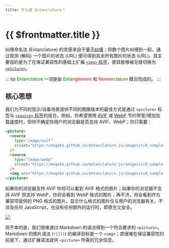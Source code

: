 ```yaml
---
title: 什么是 Entanclature？
---
```


# {{ $frontmatter.title }}

纠缠命名法 (Entanclature) 的灵感来自于[量子纠缠](https://zh.wikipedia.org/wiki/量子纏結)；将数个图片纠缠到一起，通过观测 (解码) 一个图片的状态 (URL) 便可得到其余所有图片的状态 (URL)。其主要目的是为了在保证兼容性的基础上扩展 [`<img>` 标签](https://developer.mozilla.org/zh-CN/docs/Web/HTML/Element/img)，使其能够被无缝切换为 [`<picture>`](https://developer.mozilla.org/zh-CN/docs/Web/HTML/Element/picture)。

::: tip
<span style="color: green;">Entanclature</span> 一词是由 <span style="color: green;">Entan</span><span style="color: red;">glement</span> 和 <span style="color: red;">Nomen</span><span style="color: green;">clature</span> 糅合而成的。
:::

## 核心思想

我们为不同的显示/设备场景提供不同的图像版本的最佳方式是通过 `<picture>` 标签与 [`<source>` 标签](https://developer.mozilla.org/zh-CN/docs/Web/HTML/Element/source)的组合。例如，你希望使用 [AVIF](https://en.wikipedia.org/wiki/AVIF) 或 [WebP](https://zh.wikipedia.org/wiki/WebP) 节约带宽/增加加载速度时，但你不确定你用户的浏览器是否支持 AVIF、WebP；你只需要：

```html
<picture>
  <source
    type="image/avif"
    srcset="https://mogeko.github.io/entanclature.js/images/cc0_sample.avif"
  />
  <source
    type="image/webp"
    srcset="https://mogeko.github.io/entanclature.js/images/cc0_sample.webp"
  />
  <img src="https://mogeko.github.io/entanclature.js/images/cc0_sample.png" />
</picture>
```

如果你的浏览器支持 AVIF 你将可以看到 AVIF 格式的图片；如果你的浏览器不支持 AVIF 但支持 WebP，你将会看到 WebP 格式的图片；再不济，将会看到作为兼容项提供的 PNG 格式的图片。显示什么格式的图片仅与用户的浏览器有关，不涉及任何 JavaScript，也没有任何额外的运行时，即原生又安全。

<picture>
  <source type="image/avif" srcset="/images/cc0_sample.avif" />
  <source type="image/webp" srcset="/images/cc0_sample.webp" />
  <img src="/images/cc0_sample.png" />
</picture>

但不幸的是，我们很难通过 Markdown 的语法得到一个符合要求的 `<picture>`。Markdown 的图片语法 (`![]()`) 的编译目标是一个 `<img>`；其很难在保证兼容性的前提下，通过扩展语法提供 `<picture>` 所需的冗余信息。
